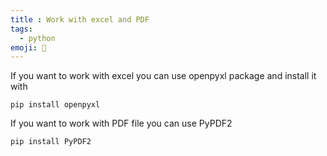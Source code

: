 ```yaml
---
title : Work with excel and PDF 
tags:
  - python
emoji: 🐍
---
```


If you want to work with excel you can use openpyxl package and install it with 

```terminal
pip install openpyxl
```

If you want to work with PDF file you can use PyPDF2

```terminal
pip install PyPDF2
```